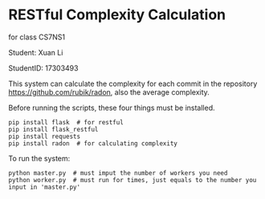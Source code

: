 # RESTful Complexity Calculation

for class CS7NS1

Student: Xuan Li

StudentID: 17303493

This system can calculate the complexity for each commit in the repository https://github.com/rubik/radon, also the average complexity.

Before running the scripts, these four things must be installed.
```
pip install flask  # for restful
pip install flask_restful
pip install requests
pip install radon  # for calculating complexity
```

To run the system:

```
python master.py  # must imput the number of workers you need
python worker.py  # must run for times, just equals to the number you input in 'master.py'
```
